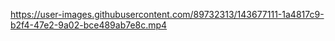 https://user-images.githubusercontent.com/89732313/143677111-1a4817c9-b2f4-47e2-9a02-bce489ab7e8c.mp4
